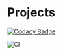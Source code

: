 # Projects

[![Codacy Badge](https://api.codacy.com/project/badge/Grade/fc6993ac4d7340df8bc5a8e103e9a609)](https://app.codacy.com/manual/stepin104445/Projects?utm_source=github.com&utm_medium=referral&utm_content=stepin104445/Projects&utm_campaign=Badge_Grade_Dashboard)

![CI](https://github.com/stepin104445/Projects/workflows/CI/badge.svg)
